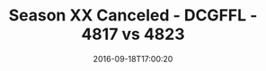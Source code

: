 ---
title: Season XX Canceled - DCGFFL - 4817 vs 4823
teams_score:
- team: 4817
  score:
- team: 4823
  score: 13
mvp: A. Carr (Kelly); P. Tobin (Pacific)
game-ball: S. Cuviello (Kelly); C. Bezerra (Pacific)
season: 13
week: 2
date: '2016-09-18T17:00:20'
pageid: season-13-week-2-september-18-2016-4817-vs-4823
---